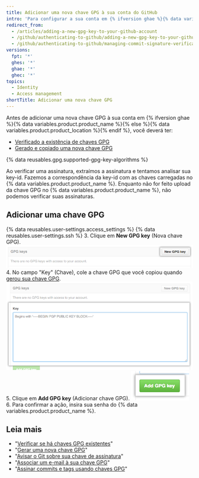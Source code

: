 ```yaml
---
title: Adicionar uma nova chave GPG à sua conta do GitHub
intro: 'Para configurar a sua conta em {% ifversion ghae %}{% data variables.product.product_name %}{% else %}{% data variables.product.product_location %}{% endif %} para usar sua chave GPG nova (ou existente), você também precisará da chave para a sua conta.'
redirect_from:
  - /articles/adding-a-new-gpg-key-to-your-github-account
  - /github/authenticating-to-github/adding-a-new-gpg-key-to-your-github-account
  - /github/authenticating-to-github/managing-commit-signature-verification/adding-a-new-gpg-key-to-your-github-account
versions:
  fpt: '*'
  ghes: '*'
  ghae: '*'
  ghec: '*'
topics:
  - Identity
  - Access management
shortTitle: Adicionar uma nova chave GPG
---
```


Antes de adicionar uma nova chave GPG à sua conta em {% ifversion ghae %}{% data variables.product.product_name %}{% else %}{% data variables.product.product_location %}{% endif %}, você deverá ter:
- [Verificado a existência de chaves GPG](/articles/checking-for-existing-gpg-keys)
- [Gerado e copiado uma nova chave GPG](/articles/generating-a-new-gpg-key)

{% data reusables.gpg.supported-gpg-key-algorithms %}

Ao verificar uma assinatura, extraímos a assinatura e tentamos analisar sua key-id. Fazemos a correspondência da key-id com as chaves carregadas no {% data variables.product.product_name %}. Enquanto não for feito upload da chave GPG no {% data variables.product.product_name %}, não podemos verificar suas assinaturas.

## Adicionar uma chave GPG

{% data reusables.user-settings.access_settings %}
{% data reusables.user-settings.ssh %}
3. Clique em **New GPG key** (Nova chave GPG). ![Botão GPG Key (Chave GPG)](/assets/images/help/settings/gpg-add-gpg-key.png)
4. No campo "Key" (Chave), cole a chave GPG que você copiou quando [gerou sua chave GPG](/articles/generating-a-new-gpg-key). ![O campo de chave](/assets/images/help/settings/gpg-key-paste.png)
5. Clique em **Add GPG key** (Adicionar chave GPG). ![O botão Add key (Adicionar chave)](/assets/images/help/settings/gpg-add-key.png)
6. Para confirmar a ação, insira sua senha do {% data variables.product.product_name %}.

## Leia mais

* "[Verificar se há chaves GPG existentes](/articles/checking-for-existing-gpg-keys)"
* "[Gerar uma nova chave GPG](/articles/generating-a-new-gpg-key)"
* "[Avisar o Git sobre sua chave de assinatura](/articles/telling-git-about-your-signing-key)"
* "[Associar um e-mail à sua chave GPG](/articles/associating-an-email-with-your-gpg-key)"
* "[Assinar commits e tags usando chaves GPG](/articles/signing-commits-and-tags-using-gpg)"
